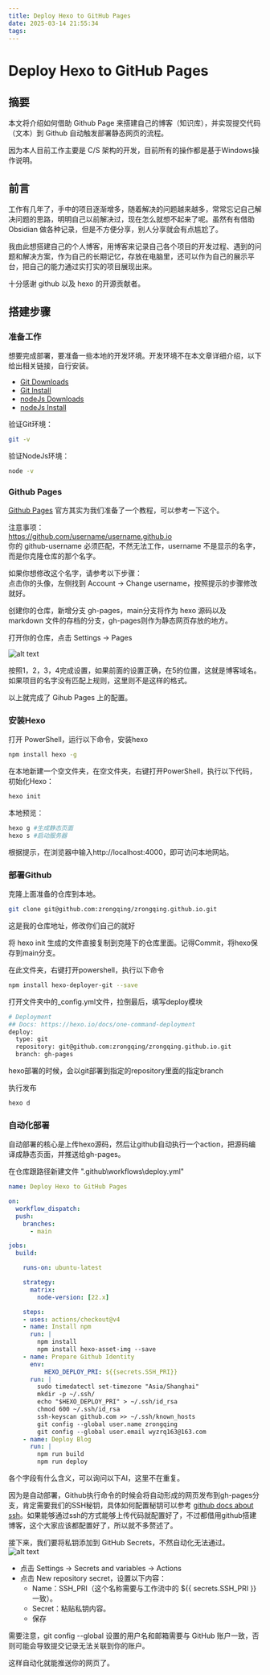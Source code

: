 ```yaml
---
title: Deploy Hexo to GitHub Pages
date: 2025-03-14 21:55:34
tags:
---
```


# Deploy Hexo to GitHub Pages

## 摘要

本文将介绍如何借助 Github Page 来搭建自己的博客（知识库），并实现提交代码（文本）到 Github 自动触发部署静态网页的流程。


因为本人目前工作主要是 C/S 架构的开发，目前所有的操作都是基于Windows操作说明。

## 前言

工作有几年了，手中的项目逐渐增多，随着解决的问题越来越多，常常忘记自己解决问题的思路，明明自己以前解决过，现在怎么就想不起来了呢。虽然有有借助 Obsidian 做各种记录，但是不方便分享，别人分享就会有点尴尬了。  

我由此想搭建自己的个人博客，用博客来记录自己各个项目的开发过程、遇到的问题和解决方案，作为自己的长期记忆，存放在电脑里，还可以作为自己的展示平台，把自己的能力通过实打实的项目展现出来。  

十分感谢 github 以及 hexo 的开源贡献者。

## 搭建步骤

### 准备工作

想要完成部署，要准备一些本地的开发环境。开发环境不在本文章详细介绍，以下给出相关链接，自行安装。

- [Git Downloads](https://git-scm.com/downloads)  
- [Git Install](https://git-scm.com/book/zh/v2/%e8%b5%b7%e6%ad%a5-%e5%ae%89%e8%a3%85-Git)
- [nodeJs Downloads](https://nodejs.cn/download/)
- [nodeJs Install](https://www.cnblogs.com/48xz/p/16146141.html)

验证Git环境：  
``` bash
git -v
```

验证NodeJs环境：  
``` bash
node -v
```

### Github Pages

[Github Pages](https://pages.github.com/) 官方其实为我们准备了一个教程，可以参考一下这个。

注意事项：  
https://github.com/username/username.github.io  
你的 github-username 必须匹配，不然无法工作，username 不是显示的名字，而是你克隆仓库的那个名字。  

如果你想修改这个名字，请参考以下步骤：  
点击你的头像，左侧找到 Account -> Change username，按照提示的步骤修改就好。

创建你的仓库，新增分支 gh-pages，main分支将作为 hexo 源码以及 markdown 文件的存档的分支，gh-pages则作为静态网页存放的地方。

打开你的仓库，点击 Settings -> Pages 

![alt text](Deploy-Hexo-to-GitHub-Pages/github_page.png)

按照1，2，3，4完成设置，如果前面的设置正确，在5的位置，这就是博客域名。如果项目的名字没有匹配上规则，这里则不是这样的格式。

以上就完成了 Gihub Pages 上的配置。

### 安装Hexo

打开 PowerShell，运行以下命令，安装hexo
``` bash
npm install hexo -g
```

在本地新建一个空文件夹，在空文件夹，右键打开PowerShell，执行以下代码，初始化Hexo： 
``` bash
hexo init
```

本地预览：
``` bash
hexo g #生成静态页面
hexo s #启动服务器
```

根据提示，在浏览器中输入http://localhost:4000，即可访问本地网站。

### 部署Github

克隆上面准备的仓库到本地。  
``` bash
git clone git@github.com:zrongqing/zrongqing.github.io.git
```
这是我的仓库地址，修改你们自己的就好

将 hexo init 生成的文件直接复制到克隆下的仓库里面。记得Commit，将hexo保存到main分支。

在此文件夹，右键打开powershell，执行以下命令
``` bash
npm install hexo-deployer-git --save
```

打开文件夹中的_config.yml文件，拉倒最后，填写deploy模块
``` bash
# Deployment
## Docs: https://hexo.io/docs/one-command-deployment
deploy:
  type: git
  repository: git@github.com:zrongqing/zrongqing.github.io.git
  branch: gh-pages
```

hexo部署的时候，会以git部署到指定的repository里面的指定branch

执行发布

``` bash
hexo d
```

### 自动化部署

自动部署的核心是上传hexo源码，然后让github自动执行一个action，把源码编译成静态页面，并推送给gh-pages。

在仓库跟路径新建文件 ".github\workflows\deploy.yml"

```yml
name: Deploy Hexo to GitHub Pages

on:
  workflow_dispatch:
  push:
    branches:
      - main

jobs:
  build:

    runs-on: ubuntu-latest

    strategy:
      matrix:
        node-version: [22.x]

    steps:
    - uses: actions/checkout@v4
    - name: Install npm
      run: |
        npm install
        npm install hexo-asset-img --save
    - name: Prepare Github Identity
      env:
          HEXO_DEPLOY_PRI: ${{secrets.SSH_PRI}}
      run: |
        sudo timedatectl set-timezone "Asia/Shanghai"
        mkdir -p ~/.ssh/
        echo "$HEXO_DEPLOY_PRI" > ~/.ssh/id_rsa
        chmod 600 ~/.ssh/id_rsa
        ssh-keyscan github.com >> ~/.ssh/known_hosts
        git config --global user.name zrongqing
        git config --global user.email wyzrq163@163.com
    - name: Deploy Blog
      run: |
        npm run build
        npm run deploy
```

各个字段有什么含义，可以询问以下AI，这里不在重复。  

因为是自动部署，Github执行命令的时候会将自动形成的网页发布到gh-pages分支，肯定需要我们的SSH秘钥，具体如何配置秘钥可以参考 [github docs about ssh](https://docs.github.com/en/authentication/connecting-to-github-with-ssh/about-ssh)。如果能够通过ssh的方式能够上传代码就配置好了，不过都借用github搭建博客，这个大家应该都配置好了，所以就不多赘述了。


接下来，我们要将私钥添加到 GitHub Secrets，不然自动化无法通过。  
![alt text](Deploy-Hexo-to-GitHub-Pages/secrets-ssh.png)
- 点击 Settings -> Secrets and variables -> Actions
- 点击 New repository secret，设置以下内容：
  - Name：SSH_PRI（这个名称需要与工作流中的 ${{ secrets.SSH_PRI }} 一致）。
  - Secret：粘贴私钥内容。
  - 保存

需要注意，git config --global 设置的用户名和邮箱需要与 GitHub 账户一致，否则可能会导致提交记录无法关联到你的账户。

这样自动化就能推送你的网页了。
